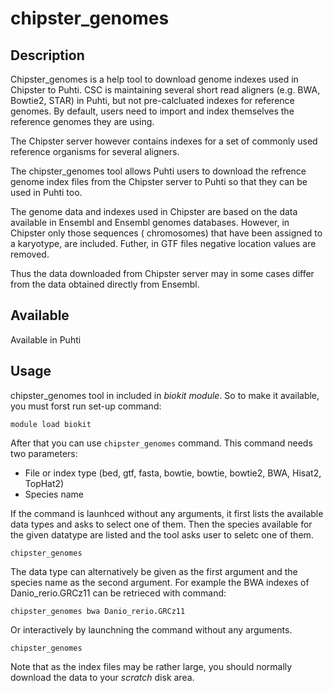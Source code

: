 # chipster_genomes

## Description

Chipster_genomes is a help tool to download genome indexes used in Chipster to Puhti.
CSC is maintaining several short read aligners (e.g. BWA, Bowtie2, STAR) in Puhti, but not pre-calcluated 
indexes for reference genomes. By default, users need to import and index themselves the reference genomes they are using.

The Chipster server however contains indexes for a set of commonly used reference organisms for several aligners.

The chipster_genomes tool allows Puhti users to download the refrence genome index files from the Chipster server to 
Puhti so that they can be used in Puhti too.

The genome data and indexes used in Chipster are based on the data available in Ensembl and Ensembl genomes databases. 
However, in Chipster only those sequences ( chromosomes) that have been assigned to a karyotype, are included. 
Futher, in GTF files negative location values are removed.

Thus the data downloaded from Chipster server may in some cases differ from the data obtained directly from Ensembl.

 
## Available

Available in Puhti

## Usage

chipster_genomes tool in included in _biokit module_. So to make it available, you must forst run set-up command:
```text
module load biokit
```

After that you can use `chipster_genomes` command. This command needs two parameters:

*    File or index type (bed, gtf, fasta, bowtie, bowtie, bowtie2, BWA, Hisat2, TopHat2)
*    Species name

If the command is launhced without any arguments, it first lists the available data types and asks to select one of them.
Then the species available for the given datatype are listed and the tool asks user to seletc one of them.
```text
chipster_genomes
```

The data type can alternatively be given as the first argument and the species name as the second argument.
For example the BWA indexes of Danio_rerio.GRCz11 can be retrieced with command:
```text
chipster_genomes bwa Danio_rerio.GRCz11
```

Or interactively by launchning the command without any arguments.

```text
chipster_genomes
```
Note that as the index files may be rather large, you should normally download the data to your _scratch_ disk area.
